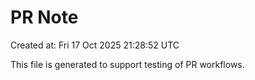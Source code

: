 # PR Note

Created at: Fri 17 Oct 2025 21:28:52 UTC

This file is generated to support testing of PR workflows.
